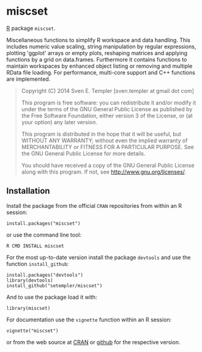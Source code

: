 # miscset

[R](http://r-project.org) package `miscset`.

Miscellaneous functions to simplify R workspace and data handling. This includes numeric value scaling, string manipulation by regular expressions, plotting 'ggplot' arrays or empty plots, reshaping matrices and applying functions by a grid on data.frames. Furthermore it contains functions to maintain workspaces by enhanced object listing or removing and multiple RData file loading. For performance, multi-core support and C++ functions are implemented.

> Copyright (C) 2014 Sven E. Templer [sven.templer at gmail dot com]
> 
> This program is free software: you can redistribute it and/or modify
> it under the terms of the GNU General Public License as published by
> the Free Software Foundation, either version 3 of the License, or
> (at your option) any later version.
>
> This program is distributed in the hope that it will be useful,
> but WITHOUT ANY WARRANTY; without even the implied warranty of
> MERCHANTABILITY or FITNESS FOR A PARTICULAR PURPOSE. See the 
> GNU General Public License for more details.
>
> You should have received a copy of the GNU General Public License
> along with this program. If not, see <http://www.gnu.org/licenses/>.


## Installation

Install the package from the official `CRAN` repositories from within an R session:

```
install.packages("miscset")
```

or use the command line tool:

```
R CMD INSTALL miscset
```

For the most up-to-date version install the package `devtools` and use the function `install_github`:

```
install.packages("devtools")
library(devtools)
install_github("setempler/miscset")
```

And to use the package load it with:

```
library(miscset)
```

For documentation use the `vignette` function within an R session:

```
vignette("miscset")
```

or from the web source at [CRAN](http://cran.r-project.org/web/packages/miscset/vignettes/miscset.pdf) or [github](https://github.com/setempler/miscset/blob/master/vignettes/miscset.pdf) for the respective version.
